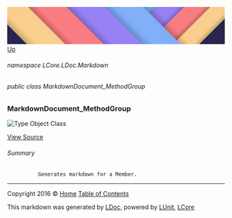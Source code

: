 ![](../Content/LDoc-banner-small.png "")
[Up](../LDoc.md)

###### namespace LCore.LDoc.Markdown

###### public class MarkdownDocument_MethodGroup

### MarkdownDocument_MethodGroup

 ![Type Object Class](http://b.repl.ca/v1/Type-Object%20Class-blue.png "")



[View Source](../Markdown/Generators/MarkdownDocument_MethodGroup.cs#L)

###### Summary

              Generates markdown for a Member.
            



---

Copyright 2016 &copy; [Home](../../README.md) [Table of Contents](../../TableOfContents.md)

This markdown was generated by [LDoc](https://github.com/CodeSingularity/LDoc), powered by [LUnit](https://github.com/CodeSingularity/LUnit), [LCore](https://github.com/CodeSingularity/LCore)
